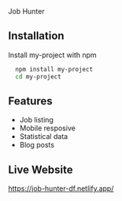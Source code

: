 
Job Hunter




## Installation

Install my-project with npm

```bash
  npm install my-project
  cd my-project
```
    
## Features

- Job listing
- Mobile resposive
- Statistical data
- Blog posts


## Live Website

https://job-hunter-df.netlify.app/

